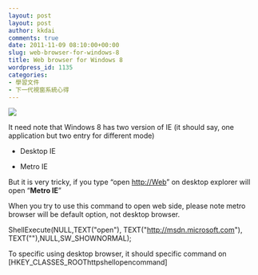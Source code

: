 ```yaml
---
layout: post
layout: post
author: kkdai
comments: true
date: 2011-11-09 08:10:00+00:00
slug: web-browser-for-windows-8
title: Web browser for Windows 8
wordpress_id: 1135
categories:
- 學習文件
- 下一代視窗系統心得
---
```


![](http://files.channel9.msdn.com/thumbnail/ace11650-7aa0-4a31-8689-0890e91146e9.png)

It need note that Windows 8 has two version of IE (it should say, one application but two entry for different mode)



	
  * Desktop IE

	
  * Metro IE


But it is very tricky, if you type “open [http://Web](http://Web)” on desktop explorer will open “**Metro IE**”

When you try to use this command to open web side, please note metro browser will be default option, not desktop browser.

ShellExecute(NULL,TEXT("open"), TEXT("http://msdn.microsoft.com"), TEXT(""),NULL,SW_SHOWNORMAL);

To specific using desktop browser, it should specific command on [HKEY_CLASSES_ROOThttpshellopencommand]
